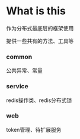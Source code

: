 # What is this

作为分布式最底层的框架使用

提供一些共有的方法、工具等

### common
公共异常、常量

### service
redis操作类、redis分布式锁

### web
token管理、待扩展服务
